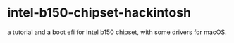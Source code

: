 # intel-b150-chipset-hackintosh
a tutorial and a boot efi for Intel b150 chipset, with some drivers for macOS.
